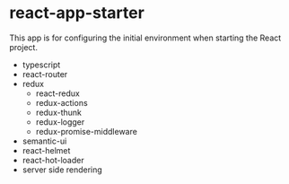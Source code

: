 # react-app-starter
This app is for configuring the initial environment when starting the React project.
+ typescript
+ react-router
+ redux
  - react-redux
  - redux-actions
  - redux-thunk
  - redux-logger
  - redux-promise-middleware
+ semantic-ui
+ react-helmet
+ react-hot-loader
+ server side rendering